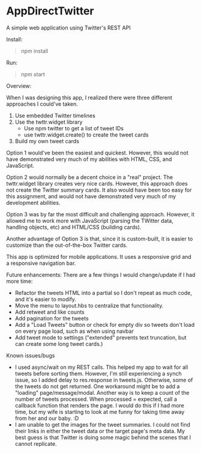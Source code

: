 # AppDirectTwitter
A simple web application using Twitter's REST API

Install:
> npm install

Run:
> npm start

Overview:

When I was designing this app, I realized there were three different approaches I could've taken.
1) Use embedded Twitter timelines
2) Use the twttr.widget library
    - Use npm twitter to get a list of tweet IDs
    - use twttr.widget.create() to create the tweet cards
3) Build my own tweet cards

Option 1 would've been the easiest and quickest. However, this would not have demonstrated very much of my abilities with HTML, CSS, and JavaScript.

Option 2 would normally be a decent choice in a "real" project. The twttr.widget library creates very nice cards. However, this approach does not create the Twitter summary cards. It also would have been too easy for this assignment, and would not have demonstrated very much of my development abilities.

Option 3 was by far the most difficult and challenging approach. However, it allowed me to work more with JavaScript (parsing the TWitter data, handling objects, etc) and HTML/CSS (building cards).

Another advantage of Option 3 is that, since it is custom-built, it is easier to customize  than the out-of-the-box Twitter cards.

This app is optimized for mobile applications. It uses a responsive grid and a responsive navigation bar.

Future enhancements:
There are a few things I would change/update if I had more time:
- Refactor the tweets HTML into a partial so I don't repeat as much code, and it's easier to modify.
- Move the menu to layout.hbs to centralize that functionality.
- Add retweet and like counts
- Add pagination for the tweets
- Add a "Load Tweets" button or check for empty div so tweets don't load on every page load, such as when using navbar
- Add tweet mode to settings ("extended" prevents text truncation, but can create some long tweet cards.)

Known issues/bugs
- I used async/wait on my REST calls. This helped my app to wait for all tweets before sorting them. However, I'm still experiencing a synch issue, so I added delay to res.response in tweets.js. Otherwise, some of the tweets do not get returned. One workaround might be to add a "loading" page/message/modal. Another way is to keep a count of the number of tweets processed. When processed = expected, call a callback function that renders the page. I would do this if I had more time, but my wife is starting to look at me funny for taking time away from her and our baby. :D
- I am unable to get the images for the tweet summaries. I could not find their links in either the tweet data or the target page's meta data. My best guess is that Twitter is doing some magic behind the scenes that I cannot replicate.

